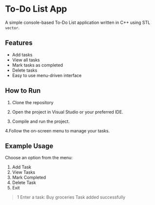 # To-Do List App

A simple console-based To-Do List application written in C++ using STL `vector`.

## Features

- Add tasks
- View all tasks
- Mark tasks as completed
- Delete tasks
- Easy to use menu-driven interface

## How to Run
1. Clone the repository

2. Open the project in Visual Studio or your preferred IDE.

3. Compile and run the project.

4.Follow the on-screen menu to manage your tasks.

## Example Usage
Choose an option from the menu:
1. Add Task
2. View Tasks
3. Mark Completed
4. Delete Task
5. Exit
> 1
Enter a task: Buy groceries
Task added successfully

 
